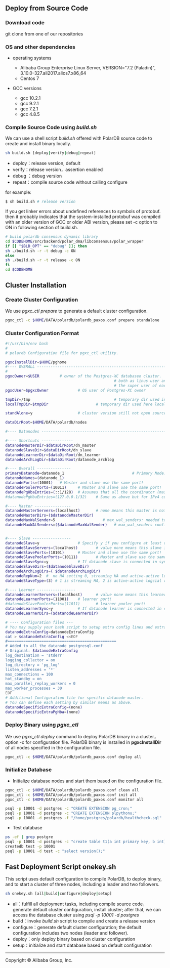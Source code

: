 

## Deploy from Source Code

### Download code

git clone from one of our repositories

### OS and other dependencies

* operating systems
  * Alibaba Group Enterprise Linux Server, VERSION="7.2 (Paladin)", 3.10.0-327.ali2017.alios7.x86_64
  * Centos 7

* GCC versions 
  * gcc 10.2.1
  * gcc 9.2.1
  * gcc 7.2.1
  * gcc 4.8.5


### Compile Source Code using *build.sh*

We can use a shell script *build.sh* offered with PolarDB source code 
to create and install binary locally. 

```bash
sh build.sh [deploy|verify|debug|repeat]
```

* deploy：release version, default
* verify：release version，assertion enabled
* debug ：debug version
* repeat：compile source code without calling configure

for example:
```bash
$ sh build.sh # release version
```

If you get linker errors about undefined references to symbols of protobuf. then it probably
indicates that the system-installed protobuf was compiled with an older version of GCC or older
ABI version, please set -c option to ON in following section of build.sh.

```bash
# build polardb consensus dynamic library
cd $CODEHOME/src/backend/polar_dma/libconsensus/polar_wrapper
if [[ "$BLD_OPT" == "debug" ]]; then
sh ./build.sh -r -t debug -c ON
else
sh ./build.sh -r -t release -c ON
fi
cd $CODEHOME
```

## Cluster Installation

### Create Cluster Configuration

We use *pgxc_ctl prepare* to generate a default cluster configuration. 

```bash
pgxc_ctl -c $HOME/DATA/polardb/polardb_paxos.conf prepare standalone
```

### Cluster Configuration Format

```bash
#!/usr/bin/env bash
#
# polardb Configuration file for pgxc_ctl utility.

pgxcInstallDir=$HOME/pghome
#---- OVERALL -----------------------------------------------------------------------------
#
pgxcOwner=$USER         # owner of the Postgres-XC databaseo cluster.  Here, we use this
                                                # both as linus user and database user.  This must be
                                                # the super user of each coordinator and datanode.
pgxcUser=$pgxcOwner             # OS user of Postgres-XC owner

tmpDir=/tmp                                     # temporary dir used in XC servers
localTmpDir=$tmpDir                     # temporary dir used here locally

standAlone=y                    # cluster version still not open source for now

dataDirRoot=$HOME/DATA/polardb/nodes

#---- Datanodes -------------------------------------------------------------------------------------------------------

#---- Shortcuts --------------
datanodeMasterDir=$dataDirRoot/dn_master
datanodeSlaveDir=$dataDirRoot/dn_slave
datanodeLearnerDir=$dataDirRoot/dn_learner
datanodeArchLogDir=$dataDirRoot/datanode_archlog

#---- Overall ---------------
primaryDatanode=datanode_1                              # Primary Node.
datanodeNames=(datanode_1)
datanodePorts=(10001)   # Master and slave use the same port!
datanodePoolerPorts=(10011)     # Master and slave use the same port!
datanodePgHbaEntries=(::1/128)  # Assumes that all the coordinator (master/slave) accepts
#datanodePgHbaEntries=(127.0.0.1/32)    # Same as above but for IPv4 connections

#---- Master ----------------
datanodeMasterServers=(localhost)       # none means this master is not available.
datanodeMasterDirs=($datanodeMasterDir)
datanodeMaxWalSender=5                     # max_wal_senders: needed to configure slave. If zero value is
datanodeMaxWALSenders=($datanodeMaxWalSender)   # max_wal_senders configuration for each datanode


#---- Slave -----------------
datanodeSlave=y                 # Specify y if you configure at least one coordiantor slave.  Otherwise, the following
datanodeSlaveServers=(localhost)        # value none means this slave is not available
datanodeSlavePorts=(10101)      # Master and slave use the same port!
datanodeSlavePoolerPorts=(10111)        # Master and slave use the same port!
datanodeSlaveSync=y             # If datanode slave is connected in synchronized mode
datanodeSlaveDirs=($datanodeSlaveDir)
datanodeArchLogDirs=( $datanodeArchLogDir)
datanodeRepNum=2  #  no HA setting 0, streaming HA and active-active logcial replication setting 1 replication,  paxos HA setting 2 replication.
datanodeSlaveType=(3) # 1 is streaming HA, 2 is active-active logcial replication, 3 paxos HA.

#---- Learner -----------------
datanodeLearnerServers=(localhost)      # value none means this learner is not available
datanodeLearnerPorts=(11001)    # learner port!
#datanodeSlavePoolerPorts=(11011)       # learner pooler port!
datanodeLearnerSync=y           # If datanode learner is connected in synchronized mode
datanodeLearnerDirs=($datanodeLearnerDir)

# ---- Configuration files ---
# You may supply your bash script to setup extra config lines and extra pg_hba.conf entries here.
datanodeExtraConfig=datanodeExtraConfig
cat > $datanodeExtraConfig <<EOF
#================================================
# Added to all the datanode postgresql.conf
# Original: $datanodeExtraConfig
log_destination = 'stderr'
logging_collector = on
log_directory = 'pg_log'
listen_addresses = '*'
max_connections = 100
hot_standby = on
max_parallel_replay_workers = 0
max_worker_processes = 30
EOF
# Additional Configuration file for specific datanode master.
# You can define each setting by similar means as above.
datanodeSpecificExtraConfig=(none)
datanodeSpecificExtraPgHba=(none)
```

### Deploy Binary using *pgxc_ctl*
We use *pgxc_ctl deploy* command to deploy PolarDB binary in a cluster，option -c for configuration file. PolarDB binary is installed in **pgxcInstallDir** of all nodes specified in the configuration file. 

```bash
pgxc_ctl -c $HOME/DATA/polardb/polardb_paxos.conf deploy all
```

### Initialize Database
* Initialize database nodes and start them based on the configuration file. 

```bash
pgxc_ctl -c $HOME/DATA/polardb/polardb_paxos.conf clean all
pgxc_ctl -c $HOME/DATA/polardb/polardb_paxos.conf init all
pgxc_ctl -c $HOME/DATA/polardb/polardb_paxos.conf monitor all
```


```bash
psql -p 10001 -d postgres -c "CREATE EXTENSION pg_cron;"
psql -p 10001 -d postgres -c "CREATE EXTENSION plpythonu;"
psql -p 10001 -d postgres -f "/home/postgres/polardb/healthcheck.sql"
```

* Test database

```bash
ps -ef | grep postgre
psql -p 10001 -d postgres -c "create table t1(a int primary key, b int);"
createdb test -p 10001
psql -p 10001 -d test -c "select version();"
```

## Fast Deployment Script onekey.sh

This script uses default configuration to compile PolarDB, to deploy binary, and to start a cluster of three nodes, including a leader and two followers. 

```bash
sh onekey.sh [all|build|configure|deploy|setup]
```

* all：fulfill all deployment tasks, including compile source code，generate default cluster configuration, install cluster; after that, we can access the database cluster using *psql -p 10001 -d postgres*
* build：invoke *build.sh* script to compile and create a release version
* configure：generate default cluster configuration; the default configuration includes two nodes (leader and follower). 
* deploy：only deploy binary based on cluster configuration
* setup：initialize and start database based on default configuration

___

Copyright © Alibaba Group, Inc.


